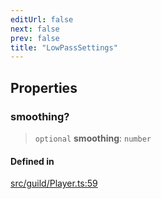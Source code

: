 ```yaml
---
editUrl: false
next: false
prev: false
title: "LowPassSettings"
---
```


## Properties

### smoothing?

> `optional` **smoothing**: `number`

#### Defined in

[src/guild/Player.ts:59](https://github.com/shipgirlproject/shoukaku/blob/f3e4f8953c070c0cdfec493d072e6a22e3555895/src/guild/Player.ts#L59)
